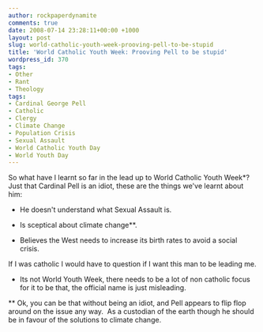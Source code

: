 ```yaml
---
author: rockpaperdynamite
comments: true
date: 2008-07-14 23:28:11+00:00 +1000
layout: post
slug: world-catholic-youth-week-prooving-pell-to-be-stupid
title: 'World Catholic Youth Week: Prooving Pell to be stupid'
wordpress_id: 370
tags:
- Other
- Rant
- Theology
tags:
- Cardinal George Pell
- Catholic
- Clergy
- Climate Change
- Population Crisis
- Sexual Assault
- World Catholic Youth Day
- World Youth Day
---
```


So what have I learnt so far in the lead up to World Catholic Youth Week*?  Just that Cardinal Pell is an idiot, these are the things we've learnt about him:



	
  * He doesn't understand what Sexual Assault is.

	
  * Is sceptical about climate change**.

	
  * Believes the West needs to increase its birth rates to avoid a social crisis.


If I was catholic I would have to question if I want this man to be leading me.

* Its not World Youth Week, there needs to be a lot of non catholic focus for it to be that, the official name is just misleading.

** Ok, you can be that without being an idiot, and Pell appears to flip flop around on the issue any way.  As a custodian of the earth though he should be in favour of the solutions to climate change.
